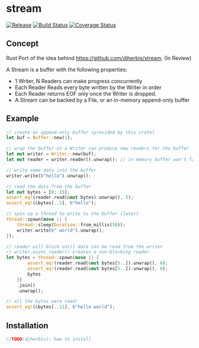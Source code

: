 stream 
==========

[![Release](https://img.shields.io/github/release/djherbis/rust-stream.svg)](https://github.com/djherbis/rust-stream/releases/latest)
[![Build Status](https://travis-ci.org/djherbis/rust-stream.svg?branch=master)](https://travis-ci.org/djherbis/rust-stream)
[![Coverage Status](https://coveralls.io/repos/djherbis/rust-stream/badge.svg?branch=master&nocachey)](https://coveralls.io/r/djherbis/rust-stream?branch=master)

Concept
------------
Rust Port of the idea behind https://github.com/djherbis/stream. (In Review)

A Stream is a buffer with the following properties:

* 1 Writer, N Readers can make progress concurrently
* Each Reader Reads every byte written by the Writer in order
* Each Reader returns EOF only once the Writer is dropped.
* A Stream can be backed by a File, or an in-memory append-only buffer

Example
-----------
```rust
// create an append-only buffer (provided by this crate)
let buf = Buffer::new(1);

// wrap the buffer in a Writer can produce new readers for the buffer
let mut writer = Writer::new(buf);
let mut reader = writer.reader().unwrap(); // in memory buffer won't fail, files might

// write some data into the buffer
writer.write(b"hello").unwrap();

// read the data from the buffer
let mut bytes = [0; 15];
assert_eq!(reader.read(&mut bytes).unwrap(), 5);
assert_eq!(&bytes[..5], b"hello");

// spin up a thread to write to the buffer (later)
thread::spawn(move || {
    thread::sleep(Duration::from_millis(50));
    writer.write(b" world").unwrap();
});

// reader will block until data can be read from the writer
// writer.async_reader() creates a non-blocking reader
let bytes = thread::spawn(move || {
        assert_eq!(reader.read(&mut bytes[5..]).unwrap(), 6);
        assert_eq!(reader.read(&mut bytes[5..]).unwrap(), 0);
        bytes
    })
    .join()
    .unwrap();

// all the bytes were read!
assert_eq!(&bytes[..11], b"hello world");
```

Installation
------------
```rust
//TODO(djherbis): how to install
```
